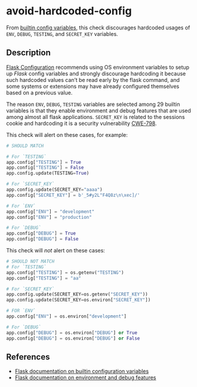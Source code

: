 # avoid-hardcoded-config

From [builtin config variables](https://flask.palletsprojects.com/en/1.1.x/config/?highlight=configuration#builtin-configuration-values), this check discourages hardcoded usages of `ENV`, `DEBUG`, `TESTING`, and `SECRET_KEY` variables.


## Description

[Flask Configuration](https://flask.palletsprojects.com/en/1.1.x/config/?highlight=configuration#environment-and-debug-features) recommends using OS environment variables to setup up *Flask* config variables and strongly discourage hardcoding it because such hardcoded values can’t be read early by the flask command, and some systems or extensions may have already configured themselves based on a previous value.

The reason `ENV`, `DEBUG`, `TESTING` variables are selected among 29 builtin variables is that they enable environment and debug features that are used among almost all flask applications. `SECRET_KEY` is related to the sessions cookie and hardcoding it is a security vulnerability [CWE-798](https://cwe.mitre.org/data/definitions/798.html).

This check will alert on these cases, for example:

``` python
# SHOULD MATCH

# For `TESTING`
app.config["TESTING"] = True
app.config["TESTING"] = False
app.config.update(TESTING=True)

# For `SECRET_KEY`
app.config.update(SECRET_KEY="aaaa")
app.config["SECRET_KEY"] = b'_5#y2L"F4Q8z\n\xec]/'

# For `ENV`
app.config["ENV"] = "development"
app.config["ENV"] = "production"

# For `DEBUG`
app.config["DEBUG"] = True
app.config["DEBUG"] = False
```

This check will _not_ alert on these cases:

``` python
# SHOULD NOT MATCH
# For `TESTING`
app.config["TESTING"] = os.getenv("TESTING")
app.config["TESTING"] = "aa"

# For `SECRET_KEY`
app.config.update(SECRET_KEY=os.getenv("SECRET_KEY"))
app.config.update(SECRET_KEY=os.environ["SECRET_KEY"])

# FOR `ENV`
app.config["ENV"] = os.environ["development"]

# For `DEBUG`
app.config["DEBUG"] = os.environ["DEBUG"] or True
app.config["DEBUG"] = os.environ["DEBUG"] or False
```

## References
- [Flask documentation on builtin configuration variables](https://flask.palletsprojects.com/en/1.1.x/config/?highlight=configuration#builtin-configuration-values)
- [Flask documentation on environment and debug features](https://flask.palletsprojects.com/en/1.1.x/config/?highlight=configuration#environment-and-debug-features)
